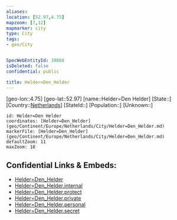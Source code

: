 ```yaml
---
aliases: 
location: [52.97,4.75]
mapzoom: [7,12] 
mapmarker: city 
type: City
tags:
- geo/City


SpocWebEntityId: 30868
isDeleted: false
confidential: public

title: Helder=Den_Helder
---
```

[geo-lon::4.75]
[geo-lat::52.97]
[name::Helder=Den Helder]
[State::]
[Country::[Netherlands](geo/Continent/Europe/Netherlands.md)]
[StateId::]
[Population::]
[Unknown::]


```leaflet
id: Helder=Den Helder
coordinates: [Helder=Den_Helder](geo/Continent/Europe/Netherlands/City/Helder=Den_Helder.md)
markerFile: [Helder=Den_Helder](geo/Continent/Europe/Netherlands/City/Helder=Den_Helder.md)
defaultZoom: 11 
maxZoom: 18
```


## Confidential Links & Embeds: 
- [Helder=Den_Helder](../../../../../../_public/geo/Continent/Europe/Netherlands/City/Helder=Den_Helder.md) 
- [Helder=Den_Helder.internal](../../../../../../_internal/geo/Continent/Europe/Netherlands/City/Helder=Den_Helder.internal.md) 
- [Helder=Den_Helder.protect](../../../../../../_protect/geo/Continent/Europe/Netherlands/City/Helder=Den_Helder.protect.md) 
- [Helder=Den_Helder.private](../../../../../../_private/geo/Continent/Europe/Netherlands/City/Helder=Den_Helder.private.md) 
- [Helder=Den_Helder.personal](../../../../../../_personal/geo/Continent/Europe/Netherlands/City/Helder=Den_Helder.personal.md) 
- [Helder=Den_Helder.secret](../../../../../../_secret/geo/Continent/Europe/Netherlands/City/Helder=Den_Helder.secret.md) 
